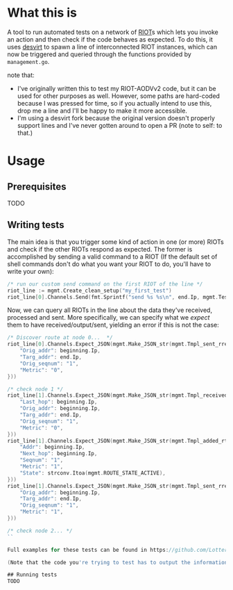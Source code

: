 # What this is
A tool to run automated tests on a network of [RIOT](https://github.com/RIOT-OS/RIOT)s which lets you invoke an action and then check if the code behaves as expected.
To do this, it uses [desvirt](https://github.com/Lotterleben/desvirt/tree/line_fix_2) to spawn a line of interconnected RIOT instances, which can now be triggered and queried through the functions provided by `management.go`. 

note that:
- I've originally written this to test my RIOT-AODVv2 code, but it can be used for other purposes as well. However, some paths are hard-coded because I was pressed for time, so if you actually intend to use this, drop me a line and I'll be happy to make it more accessible.
- I'm using a desvirt fork because the original version doesn't properly support lines and I've never gotten around to open a PR (note to self: to that.)

# Usage
## Prerequisites
TODO

## Writing tests
The main idea is that you trigger some kind of action in one (or more) RIOTs and check if the other RIOTs respond as expected. The former is accomplished by sending a valid command to a RIOT (If the default set of shell commands don't do what you want your RIOT to do, you'll have to write your own):

```go
/* run our custom send command on the first RIOT of the line */
riot_line := mgmt.Create_clean_setup("my_first_test")
riot_line[0].Channels.Send(fmt.Sprintf("send %s %s\n", end.Ip, mgmt.Test_string))
```

Now, we can query all RIOTs in the line about the data they've received, processed and sent. More specifically, we can specify what we *expect* them to have received/output/sent, yielding an error if this is not the case:

```go
/* Discover route at node 0...  */
riot_line[0].Channels.Expect_JSON(mgmt.Make_JSON_str(mgmt.Tmpl_sent_rreq, map[string]string{
    "Orig_addr": beginning.Ip,
    "Targ_addr": end.Ip,
    "Orig_seqnum": "1",
    "Metric": "0",
}))

/* check node 1 */
riot_line[1].Channels.Expect_JSON(mgmt.Make_JSON_str(mgmt.Tmpl_received_rreq, map[string]string{
    "Last_hop": beginning.Ip,
    "Orig_addr": beginning.Ip,
    "Targ_addr": end.Ip,
    "Orig_seqnum": "1",
    "Metric": "0",
}))
riot_line[1].Channels.Expect_JSON(mgmt.Make_JSON_str(mgmt.Tmpl_added_rt_entry, map[string]string{
    "Addr": beginning.Ip,
    "Next_hop": beginning.Ip,
    "Seqnum": "1",
    "Metric": "1",
    "State": strconv.Itoa(mgmt.ROUTE_STATE_ACTIVE),
}))
riot_line[1].Channels.Expect_JSON(mgmt.Make_JSON_str(mgmt.Tmpl_sent_rreq, map[string]string{
    "Orig_addr": beginning.Ip,
    "Targ_addr": end.Ip,
    "Orig_seqnum": "1",
    "Metric": "1",
}))

/* check node 2... */
``

Full examples for these tests can be found in https://github.com/Lotterleben/aodvv2_test_blackboxtests.

(Note that the code you're trying to test has to output the information you're looking for as a JSON in order for this to work.)

## Running tests
TODO
